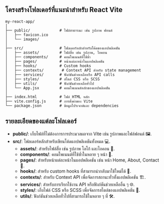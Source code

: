 ## โครงสร้างโฟลเดอร์ที่แนะนำสำหรับ React Vite

```
my-react-app/
│
├── public/             # ไฟล์สาธารณะ เช่น รูปภาพ ฟอนต์
│   ├── favicon.ico
│   └── images/
│
├── src/                # โฟลเดอร์หลักสำหรับโค้ดของแอปพลิเคชัน
│   ├── assets/         # ไฟล์สื่อ เช่น รูปภาพ, ไอคอน
│   ├── components/     # คอมโพเนนต์ที่ใช้ซ้ำ
│   ├── pages/          # หน้าแต่ละหน้าในแอปพลิเคชัน
│   ├── hooks/          # Custom hooks
│   ├── contexts/        # Context API สำหรับ state management
│   ├── services/       # ฟังก์ชันช่วยเหลือหรือ API calls
│   ├── styles/         # สไตล์ CSS หรือ SCSS
│   ├── utils/          # ฟังก์ชันช่วยเหลือทั่วไป
│   └── App.jsx         # คอมโพเนนต์หลักของแอปพลิเคชัน
│
├── index.html          # ไฟล์ HTML หลัก
├── vite.config.js      # การตั้งค่าของ Vite
└── package.json        # ข้อมูลโปรเจกต์และ dependencies
```

## รายละเอียดของแต่ละโฟลเดอร์

- **public/**: เก็บไฟล์ที่ไม่ต้องการการประมวลผลจาก Vite เช่น รูปภาพและไฟล์ฟอนต์ 🖼️.
- **src/**: โฟลเดอร์หลักสำหรับเขียนโค้ดแอปพลิเคชันทั้งหมด 💻.
  - **assets/**: สำหรับไฟล์สื่อ เช่น รูปภาพ โลโก้ และไอคอน 🎨.
  - **components/**: คอมโพเนนต์ที่ใช้ซ้ำในหลาย ๆ หน้า 🔄.
  - **pages/**: สำหรับหน้าแต่ละหน้าในแอปพลิเคชัน เช่น หน้า Home, About, Contact 📄.
  - **hooks/**: สำหรับ custom hooks ที่สามารถนำกลับมาใช้ใหม่ได้ 🔧.
  - **contexts/**: สำหรับ Context API เพื่อจัดการสถานะทั่วทั้งแอปพลิเคชัน 🏗️.
  - **services/**: สำหรับการเรียกใช้งาน API หรือฟังก์ชันช่วยเหลืออื่น ๆ 🌐.
  - **styles/**: เก็บไฟล์ CSS หรือ SCSS เพื่อจัดการสไตล์ของแอปพลิเคชัน 🎨.
  - **utils/**: ฟังก์ชันช่วยเหลือทั่วไปที่สามารถใช้ในหลาย ๆ ที่ 🛠️.
